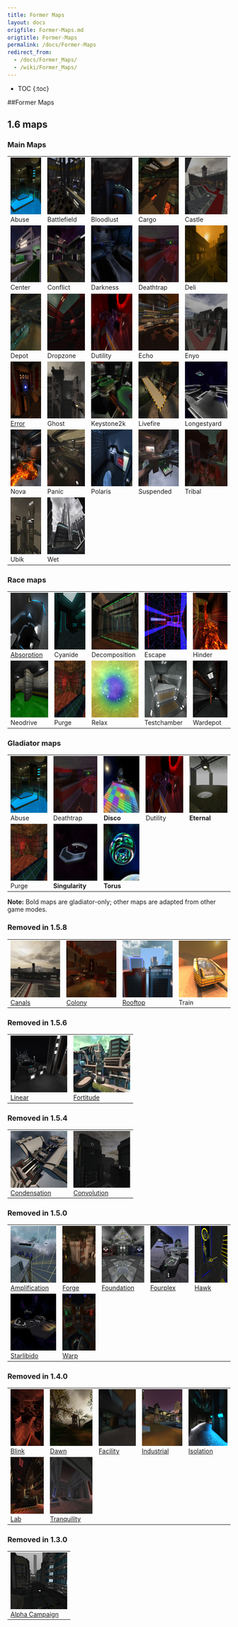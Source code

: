```yaml
---
title: Former Maps
layout: docs
origfile: Former-Maps.md
origtitle: Former-Maps
permalink: /docs/Former-Maps
redirect_from:
  - /docs/Former_Maps/
  - /wiki/Former_Maps/
---
```

* TOC
{:toc}

##Former Maps

## 1.6 maps

### Main Maps
[//]: # (HTML is easier to maintain as markdown when applying changes)
<table>
    <tr>
        <td>
            <div><img src="images/maps-old/abuse.png" width="128px" height="128px" /></div>
            <div>Abuse</div>
        </td>
        <td>
            <div><img src="images/maps-old/battlefield.png" width="128px" height="128px" /></div>
            <div>Battlefield</div>
        </td>
        <td>
            <div><img src="images/maps-old/bloodlust.png" width="128px" height="128px" /></div>
            <div>Bloodlust</div>
        </td>
        <td>
            <div><img src="images/maps-old/cargo.png" width="128px" height="128px" /></div>
            <div>Cargo</div>
        </td>
        <td>
            <div><img src="images/maps-old/castle.png" width="128px" height="128px" /></div>
            <div>Castle</div>
        </td>
    </tr>
    <tr>
        <td>
            <div><img src="images/maps-old/center.png" width="128px" height="128px" /></div>
            <div>Center</div>
        </td>
        <td>
            <div><img src="images/maps-old/conflict.png" width="128px" height="128px" /></div>
            <div>Conflict</div>
        </td>
        <td>
            <div><img src="images/maps-old/darkness.png" width="128px" height="128px" /></div>
            <div>Darkness</div>
        </td>
        <td>
            <div><img src="images/maps-old/deathtrap.png" width="128px" height="128px" /></div>
            <div>Deathtrap</div>
        </td>
        <td>
            <div><img src="images/maps-old/deli.png" width="128px" height="128px" /></div>
            <div>Deli</div>
        </td>
    </tr>
    <tr>
        <td>
            <div><img src="images/maps-old/depot.png" width="128px" height="128px" /></div>
            <div>Depot</div>
        </td>
        <td>
            <div><img src="images/maps-old/dropzone.png" width="128px" height="128px" /></div>
            <div>Dropzone</div>
        </td>
        <td>
            <div><img src="images/maps-old/dutility.png" width="128px" height="128px" /></div>
            <div>Dutility</div>
        </td>
        <td>
            <div><img src="images/maps-old/echo.png" width="128px" height="128px" /></div>
            <div>Echo</div>
        </td>
        <td>
            <div><img src="images/maps-old/enyo.png" width="128px" height="128px" /></div>
            <div>Enyo</div>
        </td>
    </tr>
    <tr>
        <td>
            <div><a href="maps-old/Fatal-Error"><img src="images/maps-old/error.png" width="128px" height="128px" /></a></div>
            <div><a href="maps-old/Fatal-Error">Error</a> </div>
        </td>
        <td>
            <div><img src="images/maps-old/ghost.png" width="128px" height="128px" /></div>
            <div>Ghost</div>
        </td>
        <td>
            <div><img src="images/maps-old/keystone2k.png" width="128px" height="128px" /></div>
            <div>Keystone2k</div>
        </td>
        <td>
            <div><img src="images/maps-old/livefire.png" width="128px" height="128px" /></div>
            <div>Livefire</div>
        </td>
        <td>
            <div><img src="images/maps-old/longestyard.png" width="128px" height="128px" /></div>
            <div>Longestyard</div>
        </td>
    </tr>
    <tr>
        <td>
            <div><img src="images/maps-old/nova.png" width="128px" height="128px" /></div>
            <div>Nova</div>
        </td>
        <td>
            <div><img src="images/maps-old/panic.png" width="128px" height="128px" /></div>
            <div>Panic</div>
        </td>
        <td>
            <div><img src="images/maps-old/polaris.png" width="128px" height="128px" /></div>
            <div>Polaris</div>
        </td>
        <td>
            <div><img src="images/maps-old/suspended.png" width="128px" height="128px" /></div>
            <div>Suspended</div>
        </td>
        <td>
            <div><img src="images/maps-old/tribal.png" width="128px" height="128px" /></div>
            <div>Tribal</div>
        </td>
    </tr>
    <tr>
        <td>
            <div><img src="images/maps-old/ubik.png" width="128px" height="128px" /></div>
            <div>Ubik</div>
        </td>
        <td>
            <div><img src="images/maps-old/wet.png" width="128px" height="128px" /></div>
            <div>Wet</div>
        </td>
    </tr>
</table>

### Race maps
[//]: # (HTML is easier to maintain as markdown when applying changes)
<table>
    <tr>
        <td>
            <div><a href="maps-old/Absorption"><img src="images/maps-old/absorption.png" width="128px" height="128px" /></a></div>
            <div><a href="maps-old/Absorption">Absorption</a></div>
        </td>
        <td>
            <div><img src="images/maps-old/cyanide.png" width="128px" height="128px" /></div>
            <div>Cyanide</div>
        </td>
        <td>
            <div><img src="images/maps-old/decomposition.png" width="128px" height="128px" /></div>
            <div>Decomposition</div>
        </td>
        <td>
            <div><img src="images/maps-old/escape.png" width="128px" height="128px" /></div>
            <div>Escape</div>
        </td>
        <td>
            <div><img src="images/maps-old/hinder.png" width="128px" height="128px" /></div>
            <div>Hinder</div>
        </td>
    </tr>
    <tr>
        <td>
            <div><img src="images/maps-old/neodrive.png" width="128px" height="128px" /></div>
            <div>Neodrive</div>
        </td>
        <td>
            <div><img src="images/maps-old/purge.png" width="128px" height="128px" /></div>
            <div>Purge</div>
        </td>
        <td>
            <div><img src="images/maps-old/relax.png" width="128px" height="128px" /></div>
            <div>Relax</div>
        </td>
        <td>
            <div><img src="images/maps-old/testchamber.png" width="128px" height="128px" /></div>
            <div>Testchamber</div>
        </td>
        <td>
            <div><img src="images/maps-old/wardepot.png" width="128px" height="128px" /></div>
            <div>Wardepot</div>
        </td>
    </tr>
</table>

### Gladiator maps
[//]: # (HTML is easier to maintain as markdown when applying changes)
<table>
    <tr>
        <td>
            <div><img src="images/maps-old/abuse.png" width="128px" height="128px" /></div>
            <div>Abuse</div>
        </td>
        <td>
            <div><img src="images/maps-old/deathtrap.png" width="128px" height="128px" /></div>
            <div>Deathtrap</div>
        </td>
        <td>
            <div><img src="images/maps-old/disco.png" width="128px" height="128px" /></div>
            <div><b>Disco</b></div>
        </td>
        <td>
            <div><img src="images/maps-old/dutility.png" width="128px" height="128px" /></div>
            <div>Dutility</div>
        </td>
        <td>
            <div><img src="images/maps-old/eternal.png" width="128px" height="128px" /></div>
            <div><b>Eternal</b></div>
        </td>
    </tr>
    <tr>
        <td>
            <div><img src="images/maps-old/purge.png" width="128px" height="128px" /></div>
            <div>Purge</div>
        </td>
        <td>
            <div><img src="images/maps-old/singularity.png" width="128px" height="128px" /></div>
            <div><b>Singularity</b></div>
        </td>
        <td>
            <div><img src="images/maps-old/torus.png" width="128px" height="128px" /></div>
            <div><b>Torus</b></div>
        </td>
    </tr>
</table>

**Note:** Bold maps are gladiator-only; other maps are adapted from other game modes.

### Removed in 1.5.8
[//]: # (HTML is easier to maintain as markdown when applying changes)
<table>
    <tr>
        <td>
            <div><a href="maps-old/Canals"><img src="images/maps-old/canals.png" width="128px" height="128px" /></a></div>
            <div><a href="maps-old/Canals">Canals</a></div>
        </td>
        <td>
            <div><a href="maps-old/Colony"><img src="images/maps-old/colony.png" width="128px" height="128px" /></a></div>
            <div><a href="maps-old/Colony">Colony</a></div>
        </td>
        <td>
            <div><a href="maps-old/Rooftop"><img src="images/maps-old/rooftop.png" width="128px" height="128px" /></a></div>
            <div><a href="maps-old/Rooftop">Rooftop</a></div>
        </td>
        <td>
            <div><img src="images/maps-old/train.png" width="128px" height="128px" /></div>
            <div>Train</div>
        </td>
    </tr>
</table>

### Removed in 1.5.6
[//]: # (HTML is easier to maintain as markdown when applying changes)
<table>
    <tr>
        <td>
            <div><a href="maps-old/Linear"><img src="images/maps-old/linear.png" width="128px" height="128px" /></a></div>
            <div><a href="maps-old/Linear">Linear</a></div>
        </td>
        <td>
            <div><a href="maps-old/Fortitude"><img src="images/maps-old/fortitude.png" width="128px" height="128px" /></a></div>
            <div><a href="maps-old/Fortitude">Fortitude</a></div>
        </td>
    </tr>
</table>

### Removed in 1.5.4
[//]: # (HTML is easier to maintain as markdown when applying changes)
<table>
    <tr>
        <td>
            <div><a href="maps-old/Condensation"><img src="images/maps-old/condensation.png" width="128px" height="128px" /></a></div>
            <div><a href="maps-old/Condensation">Condensation</a></div>
        </td>
        <td>
            <div><a href="maps-old/Convolution"><img src="images/maps-old/convolution.png" width="128px" height="128px" /></a></div>
            <div><a href="maps-old/Convolution">Convolution</a></div>
        </td>
    </tr>
</table>

### Removed in 1.5.0
[//]: # (HTML is easier to maintain as markdown when applying changes)
<table>
    <tr>
        <td>
            <div><a href="maps-old/Amplification"><img src="images/maps-old/amplification.png" width="128px" height="128px" /></a></div>
            <div><a href="maps-old/Amplification">Amplification</a></div>
        </td>
        <td>
            <div><a href="maps-old/Forge"><img src="images/maps-old/forge.png" width="128px" height="128px" /></a></div>
            <div><a href="maps-old/Forge">Forge</a></div>
        </td>
        <td>
            <div><a href="maps-old/Foundation"><img src="images/maps-old/foundation.png" width="128px" height="128px" /></a></div>
            <div><a href="maps-old/Foundation">Foundation</a></div>
        </td>
        <td>
            <div><a href="maps-old/Fourplex"><img src="images/maps-old/fourplex.png" width="128px" height="128px" /></a></div>
            <div><a href="maps-old/Fourplex">Fourplex</a></div>
        </td>
        <td>
            <div><a href="maps-old/Hawk"><img src="images/maps-old/hawk.png" width="128px" height="128px" /></a></div>
            <div><a href="maps-old/Hawk">Hawk</a></div>
        </td>
    </tr>
    <tr>
        <td>
            <div><a href="maps-old/Starlibido"><img src="images/maps-old/starlibido.png" width="128px" height="128px" /></a></div>
            <div><a href="maps-old/Starlibido">Starlibido</a></div>
        </td>
        <td>
            <div><a href="maps-old/Warp"><img src="images/maps-old/warp.png" width="128px" height="128px" /></a></div>
            <div><a href="maps-old/Warp">Warp</a></div>
        </td>
    </tr>
</table>

### Removed in 1.4.0
[//]: # (HTML is easier to maintain as markdown when applying changes)
<table>
    <tr>
        <td>
            <div><a href="maps-old/Blink"><img src="images/maps-old/blink.png" width="128px" height="128px" /></a></div>
            <div><a href="maps-old/Blink">Blink</a></div>
        </td>
        <td>
            <div><a href="maps-old/Dawn"><img src="images/maps-old/dawn.png" width="128px" height="128px" /></a></div>
            <div><a href="maps-old/Dawn">Dawn</a></div>
        </td>
        <td>
            <div><a href="maps-old/Facility"><img src="images/maps-old/facility.png" width="128px" height="128px" /></a></div>
            <div><a href="maps-old/Facility">Facility</a></div>
        </td>
        <td>
            <div><a href="maps-old/Industrial"><img src="images/maps-old/industrial.png" width="128px" height="128px" /></a></div>
            <div><a href="maps-old/Industrial">Industrial</a></div>
        </td>
        <td>
            <div><a href="maps-old/Isolation"><img src="images/maps-old/isolation.png" width="128px" height="128px" /></a></div>
            <div><a href="maps-old/Isolation">Isolation</a></div>
        </td>
    </tr>
    <tr>
        <td>
            <div><a href="maps-old/Lab"><img src="images/maps-old/lab.png" width="128px" height="128px" /></a></div>
            <div><a href="maps-old/Lab">Lab</a></div>
        </td>
        <td>
            <div><a href="maps-old/Tranquility"><img src="images/maps-old/tranquility.png" width="128px" height="128px" /></a></div>
            <div><a href="maps-old/Tranquility">Tranquility</a></div>
        </td>
    </tr>
</table>

### Removed in 1.3.0
[//]: # (HTML is easier to maintain as markdown when applying changes)
<table>
    <tr>
        <td>
            <div><a href="maps-old/Alpha-Campaign"><img src="images/maps-old/alphacampaign.png" width="128px" height="128px" /></a></div>
            <div><a href="maps-old/Alpha-Campaign">Alpha Campaign</a></div>
        </td>
    </tr>
</table>
